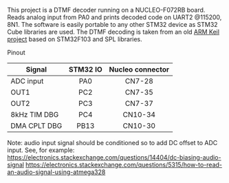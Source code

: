This project is a DTMF decoder running on a NUCLEO-F072RB board.
Reads analog input from PA0 and prints decoded code on UART2 @115200, 8N1.
The software is easily portable to any other STM32 device as STM32 Cube libraries are used.
The DTMF decoding is taken from an old [ARM Keil project](http://www.keil.com/download/docs/370.asp) based on STM32F103 and SPL libraries.

Pinout

|Signal        | STM32 IO | Nucleo connector |
|--------------|:--------:|:----------------:| 
| ADC input    |   PA0    |      CN7-28      | 
| OUT1         |   PC2    |      CN7-35      |
| OUT2         |   PC3    |      CN7-37      |
| 8kHz TIM DBG |   PC4    |      CN10-34     |
| DMA CPLT DBG |   PB13   |      CN10-30     |




Note: audio input signal should be conditioned so to add DC offset to ADC input.
See, for example:
https://electronics.stackexchange.com/questions/14404/dc-biasing-audio-signal
https://electronics.stackexchange.com/questions/5315/how-to-read-an-audio-signal-using-atmega328
